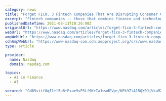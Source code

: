 ```yaml
---
category: news
title: "Forget FICO, 3 Fintech Companies That Are Disrupting Consumer Credit"
excerpt: "Fintech companies -- those that combine finance and technology -- have generated a lot of buzz in the public markets during the pandemic. Although they have been around for a while, they are fast becoming a part of everyday life."
publishedDateTime: 2021-08-11T10:26:00Z
originalUrl: "https://www.nasdaq.com/articles/forget-fico-3-fintech-companies-that-are-disrupting-consumer-credit-2021-08-11"
webUrl: "https://www.nasdaq.com/articles/forget-fico-3-fintech-companies-that-are-disrupting-consumer-credit-2021-08-11"
ampWebUrl: "https://www.nasdaq.com/articles/forget-fico-3-fintech-companies-that-are-disrupting-consumer-credit-2021-08-11?amp"
cdnAmpWebUrl: "https://www-nasdaq-com.cdn.ampproject.org/c/s/www.nasdaq.com/articles/forget-fico-3-fintech-companies-that-are-disrupting-consumer-credit-2021-08-11?amp"
type: article

provider:
  name: Nasdaq
  domain: nasdaq.com

topics:
  - AI in Finance
  - AI

secured: "Gd89vitf8qI1+l5p8+Pxae9vP3Lf9K+Ia1wwdEVp+/NPk9ZiA1RQX0JjVkaMXaMPlHtmPm/OHEnlqicgqDxS232bCwIBYNom5oj1HBPS6dddVw4UKIh6BnomHWPVxBwR8Df9uUMxnKWejCsFcIraJctu/8UDxPj2MafvDatDXQW15ALEpgs+wIV8wLqqXbPNlA3lN30d0FZqJiccvLL8D0kDPLU3RNYUJK5cB/WjKWUCjQHPZDfaKuFSmb53ESMRpkA0NJlKNUwH6QqaeKDpGExg+hbNwHRL10C4L7qdRBcn220mGIEIL0zNqyeFEfIAS0bYgtbDuW5LFiPuCUJMGCQZxpPyU/E/muWK72NVJIw=;ljeias87YmW1Hgpk2gpsjw=="
---
```


